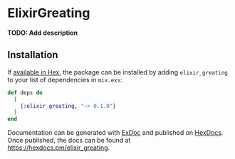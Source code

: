 # ElixirGreating

**TODO: Add description**

## Installation

If [available in Hex](https://hex.pm/docs/publish), the package can be installed
by adding `elixir_greating` to your list of dependencies in `mix.exs`:

```elixir
def deps do
  [
    {:elixir_greating, "~> 0.1.0"}
  ]
end
```

Documentation can be generated with [ExDoc](https://github.com/elixir-lang/ex_doc)
and published on [HexDocs](https://hexdocs.pm). Once published, the docs can
be found at <https://hexdocs.pm/elixir_greating>.


